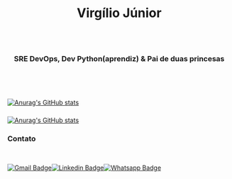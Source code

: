<!--
**hudshowdr90/hudshowdr90** is a  _special_ ✨ repository because its `README.md` (this file) appears on your GitHub profile.

Here are some ideas to get you started:

- 🔭 I’m currently working on ...
- 🌱 I’m currently learning ...
- 👯 I’m looking to collaborate on ...
- 🤔 I’m looking for help with ...
- 
- 📫 How to reach me: ...
- 😄 Pronouns: ...
-  Fun fact: ...
-->



<h1 align="center">Virgílio Júnior</h1>

</br></br>


### <p align="center"> SRE DevOps, Dev Python(aprendiz) & Pai de duas princesas </p>
###
###
###


</br></br>


###

[![Anurag's GitHub stats](https://github-readme-stats.vercel.app/api?username=virgiliojr94)](https://github.com/anuraghazra/github-readme-stats)

###

[![Anurag's GitHub stats](https://github-readme-stats.vercel.app/api/top-langs/?username=virgiliojr94)](https://github.com/anuraghazra/github-readme-stats)


### Contato

</br>

[![Gmail Badge](https://img.shields.io/badge/Gmail-D14836?style=for-the-badge&logo=gmail&logoColor=white&link=mailto:virgilio.junior94@gmail.com)](mailto:virgilio.junior94@gmail.com)[![Linkedin Badge](https://img.shields.io/badge/LinkedIn-0077B5?style=for-the-badge&logo=linkedin&logoColor=white&link=https://www.linkedin.com/in/virgiliojunior94/)](https://www.linkedin.com/in/virgiliojunior94/)[![Whatsapp Badge](https://img.shields.io/badge/WhatsApp-25D366?style=for-the-badge&logo=whatsapp&logoColor=white&link=https://api.whatsapp.com/send?phone=5595981121572)](https://api.whatsapp.com/send?phone=5595981121572)

### 

